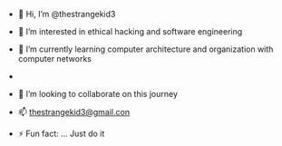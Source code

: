 - 👋 Hi, I’m @thestrangekid3
- 👀 I’m interested in ethical hacking and software engineering 
- 🌱 I’m currently learning computer architecture and organization with computer networks
- 
- 💞️ I’m looking to collaborate on this journey 
- 📫 thestrangekid3@gmail.con
  
- ⚡ Fun fact: ... Just do it 

<!---
thestrangekid3/thestrangekid3 is a ✨ special ✨ repository because its `README.md` (this file) appears on your GitHub profile.
You can click the Preview link to take a look at your changes.
--->
